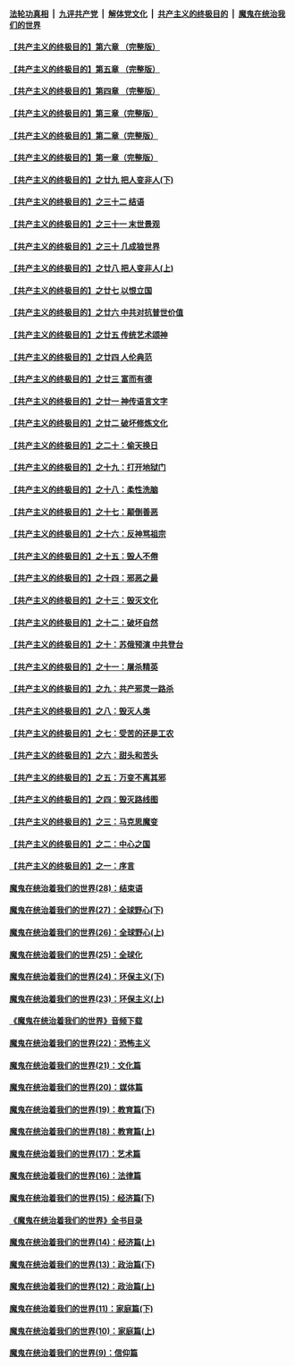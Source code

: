 ####  [法轮功真相](../../../../basic/blob/master/README.md?t=01202226) &nbsp;|&nbsp; [九评共产党](../../../../9ping.md/blob/master/README.md?t=01202226) &nbsp;|&nbsp; [解体党文化](../../../../jtdwh.md/blob/master/README.md?t=01202226)  &nbsp;|&nbsp; [共产主义的终极目的](../../../../gczydzjmd.md/blob/master/README.md?t=01202226) &nbsp;|&nbsp; [魔鬼在统治我们的世界](../../../../mgztzwmdsj.md/blob/master/README.md?t=01202226) 

#### [【共产主义的终极目的】第六章 （完整版）](../pages/nsc422/n11428913.md?t=01202226) 

#### [【共产主义的终极目的】第五章 （完整版）](../pages/nsc422/n11428912.md?t=01202226) 

#### [【共产主义的终极目的】第四章 （完整版）](../pages/nsc422/n11428907.md?t=01202226) 

#### [【共产主义的终极目的】第三章（完整版）](../pages/nsc422/n11428848.md?t=01202226) 

#### [【共产主义的终极目的】第二章（完整版）](../pages/nsc422/n11428831.md?t=01202226) 

#### [【共产主义的终极目的】第一章（完整版）](../pages/nsc422/n11417651.md?t=01202226) 

#### [【共产主义的终极目的】之廿九 把人变非人(下)](../pages/nsc422/n11344140.md?t=01202226) 

#### [【共产主义的终极目的】之三十二 结语](../pages/nsc422/n11360535.md?t=01202226) 

#### [【共产主义的终极目的】之三十一 末世景观](../pages/nsc422/n11351129.md?t=01202226) 

#### [【共产主义的终极目的】之三十 几成狼世界](../pages/nsc422/n11348280.md?t=01202226) 

#### [【共产主义的终极目的】之廿八 把人变非人(上)](../pages/nsc422/n11340492.md?t=01202226) 

#### [【共产主义的终极目的】之廿七 以恨立国](../pages/nsc422/n11336944.md?t=01202226) 

#### [【共产主义的终极目的】之廿六 中共对抗普世价值](../pages/nsc422/n11324785.md?t=01202226) 

#### [【共产主义的终极目的】之廿五 传统艺术颂神](../pages/nsc422/n11296396.md?t=01202226) 

#### [【共产主义的终极目的】之廿四 人伦典范](../pages/nsc422/n11296397.md?t=01202226) 

#### [【共产主义的终极目的】之廿三 富而有德](../pages/nsc422/n11283598.md?t=01202226) 

#### [【共产主义的终极目的】之廿一 神传语言文字](../pages/nsc422/n11263265.md?t=01202226) 

#### [【共产主义的终极目的】之廿二 破坏修炼文化](../pages/nsc422/n11245728.md?t=01202226) 

#### [【共产主义的终极目的】之二十：偷天换日](../pages/nsc422/n11238846.md?t=01202226) 

#### [【共产主义的终极目的】之十九：打开地狱门](../pages/nsc422/n11206376.md?t=01202226) 

#### [【共产主义的终极目的】之十八：柔性洗脑](../pages/nsc422/n11199994.md?t=01202226) 

#### [【共产主义的终极目的】之十七：颠倒善恶](../pages/nsc422/n11179782.md?t=01202226) 

#### [【共产主义的终极目的】之十六：反神骂祖宗](../pages/nsc422/n11166798.md?t=01202226) 

#### [【共产主义的终极目的】之十五：毁人不倦](../pages/nsc422/n11166792.md?t=01202226) 

#### [【共产主义的终极目的】之十四：邪恶之最](../pages/nsc422/n11150249.md?t=01202226) 

#### [【共产主义的终极目的】之十三：毁灭文化](../pages/nsc422/n11135227.md?t=01202226) 

#### [【共产主义的终极目的】之十二：破坏自然](../pages/nsc422/n11135214.md?t=01202226) 

#### [【共产主义的终极目的】之十：苏俄预演 中共登台](../pages/nsc422/n11118424.md?t=01202226) 

#### [【共产主义的终极目的】之十一：屠杀精英](../pages/nsc422/n11118442.md?t=01202226) 

#### [【共产主义的终极目的】之九：共产邪灵一路杀](../pages/nsc422/n11114139.md?t=01202226) 

#### [【共产主义的终极目的】之八：毁灭人类](../pages/nsc422/n11108503.md?t=01202226) 

#### [【共产主义的终极目的】之七：受苦的还是工农](../pages/nsc422/n11101809.md?t=01202226) 

#### [【共产主义的终极目的】之六：甜头和苦头](../pages/nsc422/n11096971.md?t=01202226) 

#### [【共产主义的终极目的】之五：万变不离其邪](../pages/nsc422/n11091285.md?t=01202226) 

#### [【共产主义的终极目的】之四：毁灭路线图](../pages/nsc422/n11086284.md?t=01202226) 

#### [【共产主义的终极目的】之三：马克思魔变](../pages/nsc422/n11061941.md?t=01202226) 

#### [【共产主义的终极目的】之二：中心之国](../pages/nsc422/n11047728.md?t=01202226) 

#### [【共产主义的终极目的】之一：序言](../pages/nsc422/n11086077.md?t=01202226) 

#### [魔鬼在统治着我们的世界(28)：结束语](../pages/nsc422/n10936246.md?t=01202226) 

#### [魔鬼在统治着我们的世界(27)：全球野心(下)](../pages/nsc422/n10928319.md?t=01202226) 

#### [魔鬼在统治着我们的世界(26)：全球野心(上)](../pages/nsc422/n10900318.md?t=01202226) 

#### [魔鬼在统治着我们的世界(25)：全球化](../pages/nsc422/n10788205.md?t=01202226) 

#### [魔鬼在统治着我们的世界(24)：环保主义(下)](../pages/nsc422/n10695307.md?t=01202226) 

#### [魔鬼在统治着我们的世界(23)：环保主义(上)](../pages/nsc422/n10688613.md?t=01202226) 

#### [《魔鬼在统治着我们的世界》音频下载](../pages/nsc422/n10635553.md?t=01202226) 

#### [魔鬼在统治着我们的世界(22)：恐怖主义](../pages/nsc422/n10614727.md?t=01202226) 

#### [魔鬼在统治着我们的世界(21)：文化篇](../pages/nsc422/n10597706.md?t=01202226) 

#### [魔鬼在统治着我们的世界(20)：媒体篇](../pages/nsc422/n10586579.md?t=01202226) 

#### [魔鬼在统治着我们的世界(19)：教育篇(下)](../pages/nsc422/n10564808.md?t=01202226) 

#### [魔鬼在统治着我们的世界(18)：教育篇(上)](../pages/nsc422/n10526970.md?t=01202226) 

#### [魔鬼在统治着我们的世界(17)：艺术篇](../pages/nsc422/n10499093.md?t=01202226) 

#### [魔鬼在统治着我们的世界(16)：法律篇](../pages/nsc422/n10485969.md?t=01202226) 

#### [魔鬼在统治着我们的世界(15)：经济篇(下)](../pages/nsc422/n10469975.md?t=01202226) 

#### [《魔鬼在统治着我们的世界》全书目录](../pages/nsc422/n10464261.md?t=01202226) 

#### [魔鬼在统治着我们的世界(14)：经济篇(上)](../pages/nsc422/n10457370.md?t=01202226) 

#### [魔鬼在统治着我们的世界(13)：政治篇(下)](../pages/nsc422/n10448270.md?t=01202226) 

#### [魔鬼在统治着我们的世界(12)：政治篇(上)](../pages/nsc422/n10444576.md?t=01202226) 

#### [魔鬼在统治着我们的世界(11)：家庭篇(下)](../pages/nsc422/n10440961.md?t=01202226) 

#### [魔鬼在统治着我们的世界(10)：家庭篇(上)](../pages/nsc422/n10435448.md?t=01202226) 

#### [魔鬼在统治着我们的世界(9)：信仰篇](../pages/nsc422/n10432159.md?t=01202226) 

